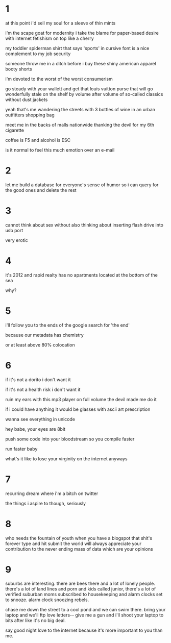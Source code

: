 # 1

at this point
i'd sell my soul for a sleeve of
thin mints

i'm the scape goat for modernity
i take the blame for paper-based desire
with internet fetishism on top like a cherry

my toddler spiderman shirt that says 'sports'
in cursive font
is a nice complement to my
job security

someone throw me in a ditch
before i buy these
shiny american apparel booty shorts

i'm devoted to the worst of the worst
consumerism

go steady with your wallett
and get that louis vuitton purse
that will go wonderfully stale
on the shelf by volume after volume
of so-called classics
without dust jackets

yeah that's me
wandering the streets with
3 bottles of wine in an urban outfitters shopping bag

meet me in the backs of malls
nationwide
thanking the devil
for my 6th cigarette

coffee is F5 and alcohol is ESC

is it normal to feel this much emotion
over an e-mail

# 2

let me build a database for
everyone's sense of humor
so i can query for the good ones
and delete the rest

# 3

cannot think about sex without also
thinking about inserting
flash drive into
usb port

very erotic

# 4

it's 2012
and rapid realty
has no apartments located
at the bottom of the sea


why?

# 5

i'll follow you to the ends of the
google search for
'the end'

because our metadata
has chemistry

or at least above 80%
colocation

# 6

if it's not a dorito i don't want it

if it's not a health risk
i don't want it

ruin my ears with this mp3 player on
full volume
the devil made me do it

if i could have anything it would be glasses
with ascii art prescription

wanna see everything in unicode

hey babe, your eyes are
8bit

push some code into
your bloodstream so you
compile faster

run faster baby

what's it like
to lose your virginity on
the internet
anyways

# 7

recurring dream where
i'm a bitch on twitter

the things i aspire to though,
seriously

# 8

who needs the fountain of youth
when you have a blogspot
that shit's forever
type and hit submit
the world will always appreciate
your contribution
to the
never ending mass of data which are
your opinions

# 9

suburbs are interesting.
there are bees there and a lot of lonely people.
there's a lot of land lines
and porn
and kids called junior,
there's a lot of verified suburban moms
subscribed to housekeeping
and alarm clocks set to snooze.
alarm clock snoozing rebels.

chase me down the street to
a cool pond and
we can swim there.
bring your laptop and we'll
ftp love letters--
give me a gun and i'll
shoot your
laptop to bits after like it's no big deal.

say good night love
to the internet
because it's more important
to you than me.

